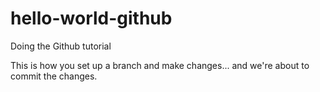 # hello-world-github
Doing the Github tutorial

This is how you set up a branch and make changes... and we're about to commit the changes.
